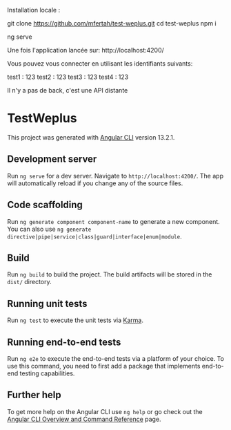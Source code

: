 
Installation locale :

git clone https://github.com/mfertah/test-weplus.git
cd test-weplus
npm i

ng serve

Une fois l'application lancée sur: http://localhost:4200/

Vous pouvez vous connecter en utilisant les identifiants suivants:

test1 : 123
test2 : 123
test3 : 123
test4 : 123

Il n'y a pas de back, c'est une API distante 

# TestWeplus

This project was generated with [Angular CLI](https://github.com/angular/angular-cli) version 13.2.1.

## Development server

Run `ng serve` for a dev server. Navigate to `http://localhost:4200/`. The app will automatically reload if you change any of the source files.

## Code scaffolding

Run `ng generate component component-name` to generate a new component. You can also use `ng generate directive|pipe|service|class|guard|interface|enum|module`.

## Build

Run `ng build` to build the project. The build artifacts will be stored in the `dist/` directory.

## Running unit tests

Run `ng test` to execute the unit tests via [Karma](https://karma-runner.github.io).

## Running end-to-end tests

Run `ng e2e` to execute the end-to-end tests via a platform of your choice. To use this command, you need to first add a package that implements end-to-end testing capabilities.

## Further help

To get more help on the Angular CLI use `ng help` or go check out the [Angular CLI Overview and Command Reference](https://angular.io/cli) page.
